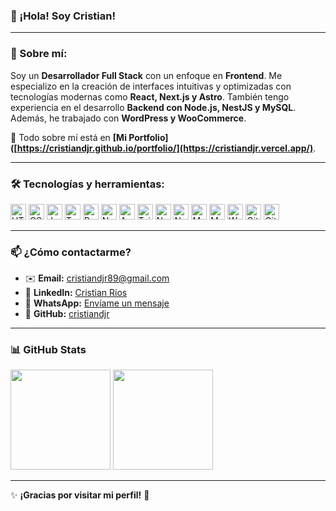 ### 👋 ¡Hola! Soy Cristian!

---

### 🚀 Sobre mí:

Soy un **Desarrollador Full Stack** con un enfoque en **Frontend**. Me especializo en la creación de interfaces intuitivas y optimizadas con tecnologías modernas como **React, Next.js y Astro**. También tengo experiencia en el desarrollo **Backend con Node.js, NestJS y MySQL**. Además, he trabajado con **WordPress y WooCommerce**.

📌 Todo sobre mí está en **[Mi Portfolio]([https://cristiandjr.github.io/portfolio/](https://cristiandjr.vercel.app/)**.

---

### 🛠️ Tecnologías y herramientas:

<p align="left">
  <img alt="HTML5" src="https://img.shields.io/badge/HTML5-E34F26?style=for-the-badge&logo=html5&logoColor=white" height="25px"/>
  <img alt="CSS3" src="https://img.shields.io/badge/CSS3-1572B6?style=for-the-badge&logo=css3&logoColor=white" height="25px"/>
  <img alt="JavaScript" src="https://img.shields.io/badge/JavaScript-F7DF1E?style=for-the-badge&logo=javascript&logoColor=black" height="25px"/>
  <img alt="TypeScript" src="https://img.shields.io/badge/TypeScript-007ACC?style=for-the-badge&logo=typescript&logoColor=white" height="25px"/>
  <img alt="React" src="https://img.shields.io/badge/React-20232A?style=for-the-badge&logo=react&logoColor=61DAFB" height="25px"/>
  <img alt="Next.js" src="https://img.shields.io/badge/Next.js-000000?style=for-the-badge&logo=next.js&logoColor=white" height="25px"/>
  <img alt="Astro" src="https://img.shields.io/badge/Astro-FF5D01?style=for-the-badge&logo=astro&logoColor=white" height="25px"/>
  <img alt="Tailwind CSS" src="https://img.shields.io/badge/Tailwind_CSS-38B2AC?style=for-the-badge&logo=tailwind-css&logoColor=white" height="25px"/>
  <img alt="Node.js" src="https://img.shields.io/badge/Node.js-43853D?style=for-the-badge&logo=node.js&logoColor=white" height="25px"/>
  <img alt="NestJS" src="https://img.shields.io/badge/NestJS-E0234E?style=for-the-badge&logo=nestjs&logoColor=white" height="25px"/>
  <img alt="MySQL" src="https://img.shields.io/badge/MySQL-4479A1?style=for-the-badge&logo=mysql&logoColor=white" height="25px"/>
  <img alt="MongoDB" src="https://img.shields.io/badge/MongoDB-4EA94B?style=for-the-badge&logo=mongodb&logoColor=white" height="25px"/>
  <img alt="WordPress" src="https://img.shields.io/badge/WordPress-21759B?style=for-the-badge&logo=wordpress&logoColor=white" height="25px"/>
  <img alt="Git" src="https://img.shields.io/badge/Git-F05032?style=for-the-badge&logo=git&logoColor=white" height="25px"/>
  <img alt="GitHub" src="https://img.shields.io/badge/GitHub-181717?style=for-the-badge&logo=github&logoColor=white" height="25px"/>
</p>

---

### 📫 ¿Cómo contactarme?

- ✉️ **Email:** [cristiandjr89@gmail.com](mailto:cristiandjr89@gmail.com)
- 💼 **LinkedIn:** [Cristian Ríos](https://www.linkedin.com/in/cristiandjr/)
- 📱 **WhatsApp:** [Envíame un mensaje](https://wa.me/541153115561?text=Hola%20Cristian,%20me%20gustar%C3%ADa%20hablar%20contigo%20sobre%20un%20proyecto.)
- 🐙 **GitHub:** [cristiandjr](https://github.com/cristiandjr)

---

### 📊 GitHub Stats

<p align="left">
  <img src="https://github-readme-stats.vercel.app/api?username=cristiandjr&show_icons=true&theme=radical" height="160px"/>
  <img src="https://github-readme-stats.vercel.app/api/top-langs/?username=cristiandjr&layout=compact&theme=radical" height="160px"/>
</p>

---

✨ **¡Gracias por visitar mi perfil!** 🚀

